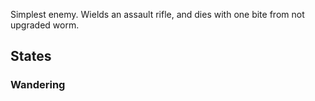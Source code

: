 Simplest enemy. Wields an assault rifle, and dies with one bite from not upgraded worm.

## States
### Wandering
